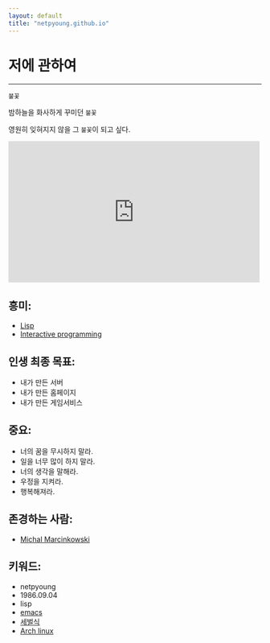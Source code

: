 ```yaml
---
layout: default
title: "netpyoung.github.io"
---
```


# 저에 관하여
---------------

`불꽃`

밤하늘을 화사하게 꾸미던 `불꽃`

영원히 잊혀지지 않을 그 `불꽃`이 되고 싶다.

<iframe src="http://player.vimeo.com/video/30270950" width="500" height="281" frameborder="0" webkitAllowFullScreen mozallowfullscreen allowFullScreen></iframe>

## 흥미:
* [Lisp](https://en.wikipedia.org/wiki/Lisp_%28programming_language%29)
* [Interactive programming](http://en.wikipedia.org/wiki/Interactive_programming)

## 인생 최종 목표:
* 내가 만든 서버
* 내가 만든 홈페이지
* 내가 만든 게임서비스

## 중요:
* 너의 꿈을 무시하지 말라.
* 일을 너무 많이 하지 말라.
* 너의 생각을 말해라.
* 우정을 지켜라.
* 행복해져라.

## 존경하는 사람:
* [Michal Marcinkowski](http://mm.soldat.pl)

## 키워드:
* netpyoung
* 1986.09.04
* lisp
* [emacs](https://github.com/netpyoung/netpyoung.emacs.d)
* [세벌식](https://ko.wikipedia.org/wiki/%EC%84%B8%EB%B2%8C%EC%8B%9D_%EC%9E%90%ED%8C%90)
* [Arch linux](https://wiki.archlinux.org/index.php/Arch_Linux)
